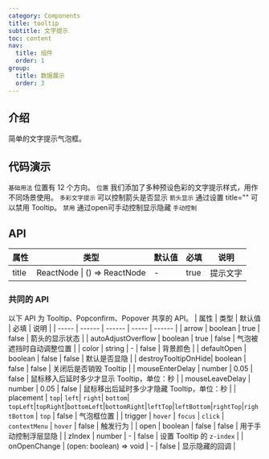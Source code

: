 ```yaml
---
category: Components
title: tooltip
subtitle: 文字提示
toc: content
nav:
  title: 组件
  order: 1
group:
  title: 数据展示
  order: 3
---
```


## 介绍

简单的文字提示气泡框。

## 代码演示

<code src="./demo/base.tsx">基础用法</code>
位置有 12 个方向。
<code src="./demo/placement.tsx">位置</code>
我们添加了多种预设色彩的文字提示样式，用作不同场景使用。
<code src="./demo/color.tsx">多彩文字提示</code>
可以控制箭头是否显示
<code src="./demo/arrow.tsx">箭头显示</code>
通过设置 title="" 可以禁用 Tooltip。
<code src="./demo/disabled.tsx">禁用</code>
通过open可手动控制显示隐藏
<code src="./demo/handle.tsx">手动控制</code>

## API

| 属性  | 类型                         | 默认值 | 必填 | 说明     |
| ----- | ---------------------------- | ------ | ---- | -------- |
| title | ReactNode \| () => ReactNode | -      | true | 提示文字 |

### 共同的 API

以下 API 为 Tooltip、Popconfirm、Popover 共享的 API。
| 属性 | 类型 | 默认值 | 必填 | 说明 |
| ----- | ------ | ------ | ----- | ------ |
| arrow | boolean | true | false | 箭头的显示状态 |
| autoAdjustOverflow | boolean | true | false | 气泡被遮挡时自动调整位置 |
| color | string | - | false | 背景颜色 |
| defaultOpen | boolean | false | false | 默认是否显隐 |
| destroyTooltipOnHide| boolean | false | false | 关闭后是否销毁 Tooltip |
| mouseEnterDelay | number | 0.05 | false | 鼠标移入后延时多少才显示 Tooltip，单位：秒 |
| mouseLeaveDelay | number | 0.05 | false | 鼠标移出后延时多少才隐藏 Tooltip，单位：秒 |
| placement | `top`\| `left`\| `right`\| `bottom`\| `topLeft`\|`topRight`\|`bottomLeft`\|`bottomRight`\|`leftTop`\|`leftBottom`\|`rightTop`\|`rightBottom` | `top` | false | 气泡框位置 |
| trigger | `hover` \| `focus` \| `click` \| `contextMenu` | `hover` | false | 触发行为 |
| open | boolean | false | false | 用于手动控制浮层显隐 |
| zIndex | number | - | false | 设置 Tooltip 的 `z-index` |
| onOpenChange | (open: boolean) => void | - | false | 显示隐藏的回调 |

